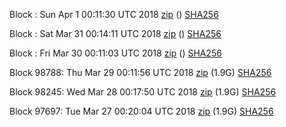 Block : Sun Apr  1 00:11:30 UTC 2018 [zip](https://dash-bootstrap.ams3.digitaloceanspaces.com/testnet/2018-04-01/bootstrap.dat.zip) () [SHA256](https://dash-bootstrap.ams3.digitaloceanspaces.com/testnet/2018-04-01/sha256.txt)

Block : Sat Mar 31 00:14:11 UTC 2018 [zip](https://dash-bootstrap.ams3.digitaloceanspaces.com/testnet/2018-03-31/bootstrap.dat.zip) () [SHA256](https://dash-bootstrap.ams3.digitaloceanspaces.com/testnet/2018-03-31/sha256.txt)

Block : Fri Mar 30 00:11:03 UTC 2018 [zip](https://dash-bootstrap.ams3.digitaloceanspaces.com/testnet/2018-03-30/bootstrap.dat.zip) () [SHA256](https://dash-bootstrap.ams3.digitaloceanspaces.com/testnet/2018-03-30/sha256.txt)

Block 98788: Thu Mar 29 00:11:56 UTC 2018 [zip](https://dash-bootstrap.ams3.digitaloceanspaces.com/testnet/2018-03-29/bootstrap.dat.zip) (1.9G) [SHA256](https://dash-bootstrap.ams3.digitaloceanspaces.com/testnet/2018-03-29/sha256.txt)

Block 98245: Wed Mar 28 00:17:50 UTC 2018 [zip](https://dash-bootstrap.ams3.digitaloceanspaces.com/testnet/2018-03-28/bootstrap.dat.zip) (1.9G) [SHA256](https://dash-bootstrap.ams3.digitaloceanspaces.com/testnet/2018-03-28/sha256.txt)

Block 97697: Tue Mar 27 00:20:04 UTC 2018 [zip](https://dash-bootstrap.ams3.digitaloceanspaces.com/testnet/2018-03-27/bootstrap.dat.zip) (1.9G) [SHA256](https://dash-bootstrap.ams3.digitaloceanspaces.com/testnet/2018-03-27/sha256.txt)
